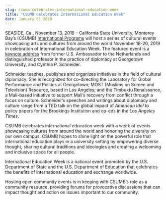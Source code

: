 ```yaml
---
slug: csumb-celebrates-international-education-week
title: "CSUMB Celebrates International Education Week"
date: January 01 2020
---
```


<p>SEASIDE, Ca., November 13, 2019 – California State University, Monterey Bay’s (CSUMB) <a href="https://csumb.edu/international">International Programs</a> will host a series of cultural events showcasing arts and cultures from around the world November 18-20, 2019 in celebration of International Education Week. The featured event is a <a href="https://csumb.edu/international/keynote-ambassador-cynthia-schneider?utm_source=Fall+2019+Students&amp;utm_campaign=44ea4e3c51-EMAIL_CAMPAIGN_2017_11_01_COPY_01&amp;utm_medium=email&amp;utm_term=0_babc55c3c1-44ea4e3c51-">keynote address</a> from former U.S. Ambassador to the Netherlands and distinguished professor in the practice of diplomacy at Georgetown University, and Cynthia P. Schneider.</p><p>Schneider teaches, publishes and organizes initiatives in the field of cultural diplomacy. She is recognized for co-directing the Laboratory for Global Performance and Politics at Georgetown; MOST (Muslims on Screen and Television) Resource, based in Los Angeles; and the Timbuktu Renaissance, a Mali-based initiative to support Mali’s recovery from conflict through a focus on culture. Schneider’s speeches and writings about diplomacy and culture range from a TED talk on the global impact of <i>American Idol</i> to policy papers for the Brookings Institution and op-eds in the <i>Los Angeles Times</i>.</p><p>CSUMB celebrates international education week with a week of events showcasing cultures from around the world and honoring the diversity on our own campus. CSUMB hopes to shine light on the powerful role that international education plays in a university setting by empowering diverse thought, sharing cultural traditions and ideologies and creating a welcoming and inclusive space for all people.</p><p>International Education Week is a national event promoted by the U.S. Department of State and the U.S. Department of Education that celebrates the benefits of international education and exchange worldwide.</p><p>Hosting open community events is in keeping with CSUMB’s role as a community resource, providing forums for provocative discussions that can impact thought and action on issues important to our community.</p>
